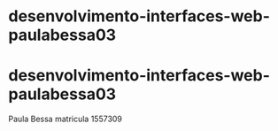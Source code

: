 ﻿# desenvolvimento-interfaces-web-paulabessa03
# desenvolvimento-interfaces-web-paulabessa03
Paula Bessa
matricula 1557309

